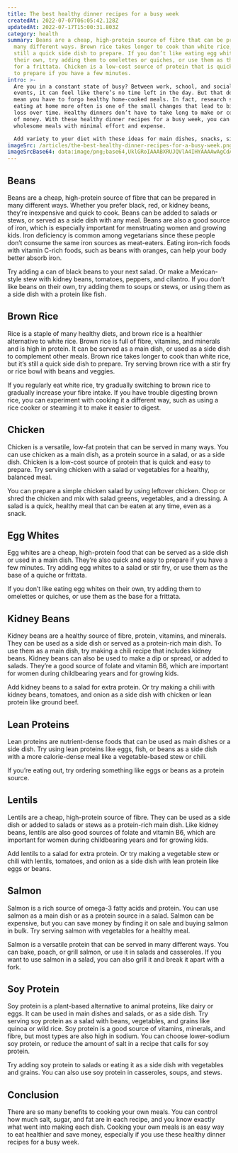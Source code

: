 ```yaml
---
title: The best healthy dinner recipes for a busy week
createdAt: 2022-07-07T06:05:42.128Z
updatedAt: 2022-07-17T15:00:31.803Z
category: health
summary: Beans are a cheap, high-protein source of fibre that can be prepared in
  many different ways. Brown rice takes longer to cook than white rice, but it’s
  still a quick side dish to prepare. If you don’t like eating egg whites on
  their own, try adding them to omelettes or quiches, or use them as the base
  for a frittata. Chicken is a low-cost source of protein that is quick and easy
  to prepare if you have a few minutes.
intro: >-
  Are you in a constant state of busy? Between work, school, and social
  events, it can feel like there’s no time left in the day. But that doesn’t
  mean you have to forgo healthy home-cooked meals. In fact, research shows
  eating at home more often is one of the small changes that lead to big weight
  loss over time. Healthy dinners don’t have to take long to make or cost a lot
  of money. With these healthy dinner recipes for a busy week, you can have
  wholesome meals with minimal effort and expense. 

  Add variety to your diet with these ideas for main dishes, snacks, sides, sauces, and drinks all based on common ingredients found in most kitchens. Preparing your own food instead of eating out or buying pre-made meals saves money while also helping you eat better. You may not think it now but these concepts are simple and will be very helpful when you are preparing your own food instead of eating outside or pre-made meal packs consistently after reading this article .
imageSrc: /articles/the-best-healthy-dinner-recipes-for-a-busy-week.png
imageSrcBase64: data:image/png;base64,UklGRoIAAABXRUJQVlA4IHYAAAAwAgCdASoKAAoAAUAmJQBOj+ADAz8DgOMlAAD+92xQHJZ4YGtX/ICrlcqv/rTUGoSmxVP8xh0JyzJ3PyaJaokOCSnf87rmDYAvvUp4y92uavV/3OlOnUNU40hnrjDoX71g1vr2BVK0BPaCbdJ52s/BFuhipkAA
---
```


## Beans

Beans are a cheap, high-protein source of fibre that can be prepared in many different ways. Whether you prefer black, red, or kidney beans, they’re inexpensive and quick to cook. Beans can be added to salads or stews, or served as a side dish with any meal. Beans are also a good source of iron, which is especially important for menstruating women and growing kids. Iron deficiency is common among vegetarians since these people don’t consume the same iron sources as meat-eaters. Eating iron-rich foods with vitamin C-rich foods, such as beans with oranges, can help your body better absorb iron.

Try adding a can of black beans to your next salad. Or make a Mexican-style stew with kidney beans, tomatoes, peppers, and cilantro. If you don’t like beans on their own, try adding them to soups or stews, or using them as a side dish with a protein like fish.

## Brown Rice

Rice is a staple of many healthy diets, and brown rice is a healthier alternative to white rice. Brown rice is full of fibre, vitamins, and minerals and is high in protein. It can be served as a main dish, or used as a side dish to complement other meals. Brown rice takes longer to cook than white rice, but it’s still a quick side dish to prepare. Try serving brown rice with a stir fry or rice bowl with beans and veggies.

If you regularly eat white rice, try gradually switching to brown rice to gradually increase your fibre intake. If you have trouble digesting brown rice, you can experiment with cooking it a different way, such as using a rice cooker or steaming it to make it easier to digest.

## Chicken

Chicken is a versatile, low-fat protein that can be served in many ways. You can use chicken as a main dish, as a protein source in a salad, or as a side dish. Chicken is a low-cost source of protein that is quick and easy to prepare. Try serving chicken with a salad or vegetables for a healthy, balanced meal.

You can prepare a simple chicken salad by using leftover chicken. Chop or shred the chicken and mix with salad greens, vegetables, and a dressing. A salad is a quick, healthy meal that can be eaten at any time, even as a snack.

## Egg Whites

Egg whites are a cheap, high-protein food that can be served as a side dish or used in a main dish. They’re also quick and easy to prepare if you have a few minutes. Try adding egg whites to a salad or stir fry, or use them as the base of a quiche or frittata.

If you don’t like eating egg whites on their own, try adding them to omelettes or quiches, or use them as the base for a frittata.

## Kidney Beans

Kidney beans are a healthy source of fibre, protein, vitamins, and minerals. They can be used as a side dish or served as a protein-rich main dish. To use them as a main dish, try making a chili recipe that includes kidney beans. Kidney beans can also be used to make a dip or spread, or added to salads. They’re a good source of folate and vitamin B6, which are important for women during childbearing years and for growing kids.

Add kidney beans to a salad for extra protein. Or try making a chili with kidney beans, tomatoes, and onion as a side dish with chicken or lean protein like ground beef.

## Lean Proteins

Lean proteins are nutrient-dense foods that can be used as main dishes or a side dish. Try using lean proteins like eggs, fish, or beans as a side dish with a more calorie-dense meal like a vegetable-based stew or chili.

If you’re eating out, try ordering something like eggs or beans as a protein source.

## Lentils

Lentils are a cheap, high-protein source of fibre. They can be used as a side dish or added to salads or stews as a protein-rich main dish. Like kidney beans, lentils are also good sources of folate and vitamin B6, which are important for women during childbearing years and for growing kids.

Add lentils to a salad for extra protein. Or try making a vegetable stew or chili with lentils, tomatoes, and onion as a side dish with lean protein like eggs or beans.

## Salmon

Salmon is a rich source of omega-3 fatty acids and protein. You can use salmon as a main dish or as a protein source in a salad. Salmon can be expensive, but you can save money by finding it on sale and buying salmon in bulk. Try serving salmon with vegetables for a healthy meal.

Salmon is a versatile protein that can be served in many different ways. You can bake, poach, or grill salmon, or use it in salads and casseroles. If you want to use salmon in a salad, you can also grill it and break it apart with a fork.

## Soy Protein

Soy protein is a plant-based alternative to animal proteins, like dairy or eggs. It can be used in main dishes and salads, or as a side dish. Try serving soy protein as a salad with beans, vegetables, and grains like quinoa or wild rice. Soy protein is a good source of vitamins, minerals, and fibre, but most types are also high in sodium. You can choose lower-sodium soy protein, or reduce the amount of salt in a recipe that calls for soy protein.

Try adding soy protein to salads or eating it as a side dish with vegetables and grains. You can also use soy protein in casseroles, soups, and stews.

## Conclusion

There are so many benefits to cooking your own meals. You can control how much salt, sugar, and fat are in each recipe, and you know exactly what went into making each dish. Cooking your own meals is an easy way to eat healthier and save money, especially if you use these healthy dinner recipes for a busy week.
